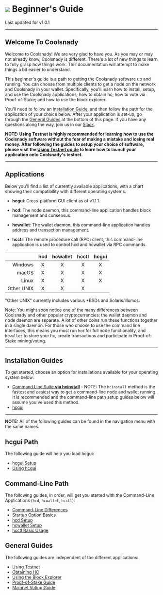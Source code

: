 # <img class="dcr-icon" src="/img/dcr-icons/Flag.svg" /> Beginner's Guide

Last updated for v1.0.1

---

## Welcome To Coolsnady 

Welcome to Coolsnady! We are very glad to have you. As you may or may not already know, Coolsnady is different. There's a lot of new things to learn to fully grasp how things work. This documentation will attempt to make things a bit easier to understand.

This beginner's guide is a path to getting the Coolsnady software up and running. You can choose from multiple clients to get a node on the network and Coolsnady in your wallet. Specifically, you'll learn how to install, setup, and use the Coolsnady applications; how to obtain hc; how to vote via Proof-of-Stake; and how to use the block explorer.

You'll need to follow an [Installation Guide](#installation-guides), and then follow the path for the application of your choice below. After your application is set-up, go through the [General Guides](#general-guides) at the bottom of this page. If you have any questions along the way, join us in our [Slack](/support-directory.md#join-us-on-slack).

**NOTE: Using Testnet is highly recommended for learning how to use the Coolsnady software without the fear of making a mistake and losing real money. After following the guides to setup your choice of software, please visit the [Using Testnet guide](/getting-started/using-testnet.md) to learn how to launch your application onto Coolsnady's testnet.**

---

## Applications 

Below you'll find a list of currently available applications, with a chart showing their compatibility with different operating systems.

* **hcgui**: Cross-platform GUI client as of v1.1.1.

* **hcd**: The node daemon, this command-line application handles block management and consensus.

* **hcwallet**: The wallet daemon, this command-line application handles address and transaction management.

* **hcctl**: The remote procedure call (RPC) client, this command-line application is used to control hcd and hcwallet via RPC commands.

|           | hcd | hcwallet | hcctl | hcgui  |
| ---------:|:----:|:---------:|:------:|:-----------:|
| Windows   | X    | X         | X      | X           |
| macOS     | X    | X         | X      | X           |
| Linux     | X    | X         | X      | X           |
| Other UNIX| X    | X         | X      |             |

"Other UNIX" currently includes various *BSDs and Solaris/illumos.

Note: You might soon notice one of the many differences between Coolsnady and other 
popular cryptocurrencies: the wallet daemon and node daemon are separate.
A lot of other coins run these functions together in a single daemon.
For those who choose to use the command line interfaces, this means you must
run `hcd` for full node functionality, and `hcwallet` to store your hc,
create transactions and participate in Proof-of-Stake mining/voting.

---

## Installation Guides 

To get started, choose an option for installations available for your operating system below:

* [Command Line Suite **via hcinstall**](/getting-started/user-guides/cli-installation.md) - NOTE: The `hcinstall` method is the fastest and easiest way to get a command-line node and wallet running. It is recommended and the command-line path setup guides below will assume you've used this method.
* [hcgui](/getting-started/user-guides/hcgui-setup.md)

---

**NOTE:** All of the following guides can be found in the navigation menu with the same names.

## hcgui Path 

The following guide will help you load hcgui:

* [hcgui Setup](/getting-started/user-guides/hcgui-setup.md)
* [Using hcgui](/getting-started/user-guides/using-hcgui.md)

## Command-Line Path 

The following guides, in order, will get you started with the Command-Line Applications (`hcd`, `hcwallet`, `hcctl`):

* [Command-Line Differences](/getting-started/cli-differences.md)
* [Startup Option Basics](/getting-started/startup-basics.md)
* [hcd Setup](/getting-started/user-guides/hcd-setup.md)
* [hcwallet Setup](/getting-started/user-guides/hcwallet-setup.md)
* [hcctl Basic Usage](/getting-started/user-guides/hcctl-basics.md)

## General Guides 

The following guides are independent of the different applications:

* [Using Testnet](/getting-started/using-testnet.md)
* [Obtaining HC](/getting-started/obtaining-dcr.md)
* [Using the Block Explorer](/getting-started/using-the-block-explorer.md)
* [Proof-of-Stake Guide](/mining/proof-of-stake.md)
* [Mainnet Voting Guide](/getting-started/user-guides/agenda-voting.md)

